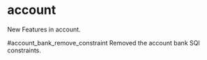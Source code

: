 # account
New Features in account.

#account_bank_remove_constraint
Removed the account bank SQl constraints.
